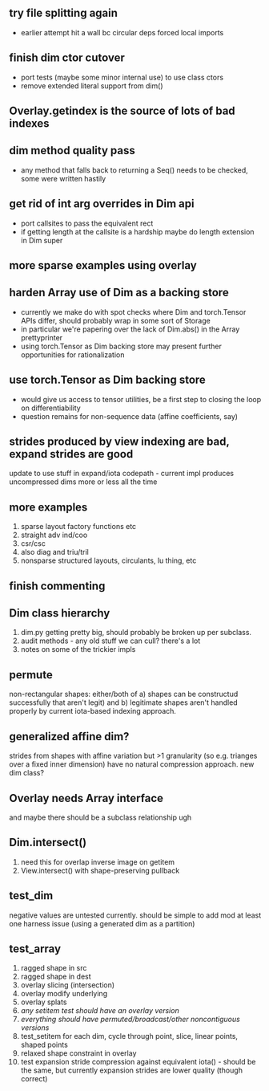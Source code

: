 
## try file splitting again
- earlier attempt hit a wall bc circular deps forced local imports

## finish dim ctor cutover
- port tests (maybe some minor internal use) to use class ctors
- remove extended literal support from dim()

## Overlay.__getindex__ is the source of lots of bad indexes

## dim method quality pass
- any method that falls back to returning a Seq() needs to be checked, some were written hastily

## get rid of int arg overrides in Dim api
- port callsites to pass the equivalent rect
- if getting length at the callsite is a hardship maybe do length extension in Dim super

## more sparse examples using overlay

## harden Array use of Dim as a backing store
- currently we make do with spot checks where Dim and torch.Tensor APIs differ, should probably wrap in some sort of Storage
- in particular we're papering over the lack of Dim.abs() in the Array prettyprinter
- using torch.Tensor as Dim backing store may present further opportunities for rationalization

## use torch.Tensor as Dim backing store
- would give us access to tensor utilities, be a first step to closing the loop on differentiability
- question remains for non-sequence data (affine coefficients, say)

## strides produced by view indexing are bad, expand strides are good
update to use stuff in expand/iota codepath - current impl produces uncompressed dims more or less all the time

## more examples
1. sparse layout factory functions etc
2. straight adv ind/coo
3. csr/csc
4. also diag and triu/tril
5. nonsparse structured layouts, circulants, lu thing, etc

## finish commenting

## Dim class hierarchy
1. dim.py getting pretty big, should probably be broken up per subclass.
2. audit methods - any old stuff we can cull? there's a lot
3. notes on some of the trickier impls

## permute
non-rectangular shapes: either/both of
a) shapes can be constructud successfully that aren't legit) and
b) legitimate shapes aren't handled properly by current iota-based
indexing approach.

## generalized affine dim?
strides from shapes with affine variation but >1 granularity (so e.g. trianges over a fixed inner dimension) have no natural compression approach. new dim class? 

## Overlay needs Array interface 
and maybe there should be a subclass relationship ugh

## Dim.intersect() 
1. need this for overlap inverse image on getitem
2. View.intersect() with shape-preserving pullback

## test_dim
negative values are untested currently. should be simple to add
mod at least one harness issue (using a generated dim as a partition)

## test_array
1. ragged shape in src
2. ragged shape in dest
3. overlay slicing (intersection)
4. overlay modify underlying
5. overlay splats
6. *any setitem test should have an overlay version*
7. *everything should have permuted/broadcast/other noncontiguous versions*
8. test_setitem for each dim, cycle through point, slice, linear points, shaped points
9. relaxed shape constraint in overlay
10. test expansion stride compression against equivalent iota() - should be the same, but currently expansion strides are lower quality (though correct)
